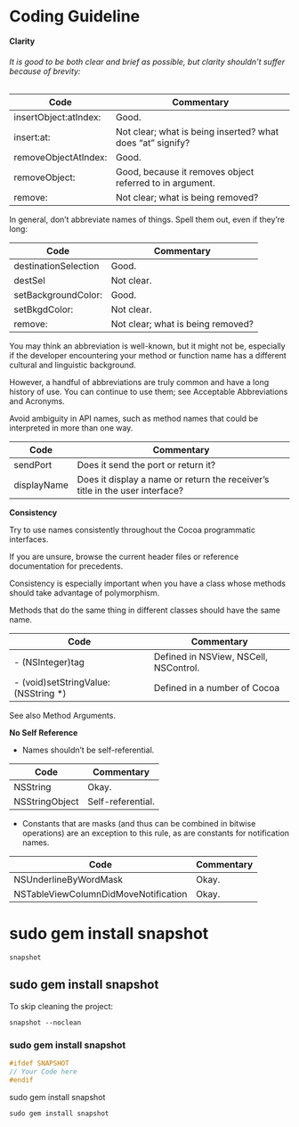 Coding Guideline
============

**Clarity**

###### It is good to be both clear and brief as possible, but clarity shouldn’t suffer because of brevity:

Code | Commentary
------------ |-----
insertObject:atIndex: | Good.
insert:at: | Not clear; what is being inserted? what does “at” signify?
removeObjectAtIndex: | Good.
removeObject: | Good, because it removes object referred to in argument.
remove: | Not clear; what is being removed?


In general, don’t abbreviate names of things. Spell them out, even if they’re long:

Code | Commentary
------------ |-----
destinationSelection | Good.
destSel | Not clear.
setBackgroundColor: | Good.
setBkgdColor: | Not clear.
remove: | Not clear; what is being removed?


You may think an abbreviation is well-known, but it might not be, especially if the developer encountering your method or function name has a different cultural and linguistic background.

However, a handful of abbreviations are truly common and have a long history of use. You can continue to use them; see Acceptable Abbreviations and Acronyms.

Avoid ambiguity in API names, such as method names that could be interpreted in more than one way.

Code | Commentary
------------ |-----
sendPort | Does it send the port or return it?
displayName | Does it display a name or return the receiver’s title in the user interface?


**Consistency**

Try to use names consistently throughout the Cocoa programmatic interfaces. 

If you are unsure, browse the current header files or reference documentation for precedents.

Consistency is especially important when you have a class whose methods should take advantage of polymorphism. 

Methods that do the same thing in different classes should have the same name.


Code | Commentary
------------ |-----
- (NSInteger)tag | Defined in NSView, NSCell, NSControl.
- (void)setStringValue:(NSString *)| Defined in a number of Cocoa 

See also Method Arguments.

**No Self Reference**

- Names shouldn’t be self-referential.

Code | Commentary
------------ |-----
NSString | Okay.
NSStringObject | Self-referential.


- Constants that are masks (and thus can be combined in bitwise operations) are an exception to this rule, as are constants for notification names.


Code | Commentary
------------ |-----
NSUnderlineByWordMask | Okay.
NSTableViewColumnDidMoveNotification | Okay.


# sudo gem install snapshot

```
snapshot
```

## sudo gem install snapshot

To skip cleaning the project:
```
snapshot --noclean
```


### sudo gem install snapshot
```objective-c
#ifdef SNAPSHOT
// Your Code here
#endif
```

sudo gem install snapshot

    sudo gem install snapshot